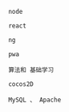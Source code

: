 
		node  

		react  

		ng 

		pwa  

		算法和 基础学习  

		cocos2D 

		MySQL 、 Apache




		










		

		